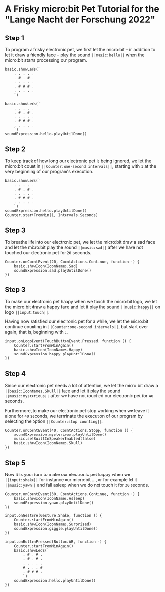 # A Frisky micro:bit Pet Tutorial for the "Lange Nacht der Forschung 2022"

## Step 1
To program a frisky electronic pet, we first let the micro:bit – in addition to let it draw a friendly face – play the sound ``||music:hello||`` when the micro:bit starts processing our program.
```template
basic.showLeds(`
    . . . . .
    . # . # .
    . . . . .
    . # # # .
    . . . . .
    `)
```

```blocks
basic.showLeds(`
    . . . . .
    . # . # .
    . . . . .
    . # # # .
    . . . . .
    `)
soundExpression.hello.playUntilDone()
```

## Step 2
To keep track of how long our electronic pet is being ignored, we let the micro:bit count in ``||Counter:one-second intervals||``, starting with `1` at the very beginning of our program's execution.

```blocks
basic.showLeds(`
    . . . . .
    . # . # .
    . . . . .
    . # # # .
    . . . . .
    `)
soundExpression.hello.playUntilDone()
Counter.startFromMin(1, Intervals.Seconds)
```

##  Step 3
To breathe life into our electronic pet, we let the micro:bit draw a sad face and let the micro:bit play the sound ``||music:sad||`` after we have not touched our electronic pet for `20` seconds.

```block
Counter.onCountEvent(20, CountActions.Continue, function () {
    basic.showIcon(IconNames.Sad)
    soundExpression.sad.playUntilDone()
})
```

##  Step 3
To make our electronic pet happy when we touch the micro:bit logo, we let the micro:bit draw a happy face and let it play the sound ``||music:happy||`` on logo ``||input:touch||``.

Having now satisfied our electronic pet for a while, we let the micro:bit continue counting in ``||Counter:one-second intervals||``, but start over again, that is, beginning with `1`.

```block
input.onLogoEvent(TouchButtonEvent.Pressed, function () {
    Counter.startFromMinAgain()
    basic.showIcon(IconNames.Happy)
    soundExpression.happy.playUntilDone()
})
```

##  Step 4
Since our electronic pet needs a lot of attention, we let the micro:bit draw a ``||basic:IconNames.Skull||`` face and let it play the sound ``||music:mysterious||`` after we have not touched our electronic pet for `40` seconds.

Furthermore, to make our electronic pet stop working when we leave it alone for `40` seconds, we terminate the execution of our program by selecting the option ``||Counter:stop counting||``.

```block
Counter.onCountEvent(40, CountActions.Stopp, function () {
    soundExpression.mysterious.playUntilDone()
    music.setBuiltInSpeakerEnabled(false)
    basic.showIcon(IconNames.Skull)
})
```

##  Step 5
Now it is your turn to make our electronic pet happy when we ``||input:shake||`` for instance our micro:bit …, or for example let it ``||music:yawn||`` and fall asleep when we do not touch it for `30` seconds.

```ghost
Counter.onCountEvent(30, CountActions.Continue, function () {
    basic.showIcon(IconNames.Asleep)
    soundExpression.yawn.playUntilDone()
})

input.onGesture(Gesture.Shake, function () {
    Counter.startFromMinAgain()
    basic.showIcon(IconNames.Surprised)
    soundExpression.giggle.playUntilDone()
})

input.onButtonPressed(Button.AB, function () {
    Counter.startFromMinAgain()
    basic.showLeds(`
        . # . # .
        . # . # .
        . . . . .
        # . . . #
        . # # # .
        `)
    soundExpression.hello.playUntilDone()
})
```

<script src="https://makecode.com/gh-pages-embed.js"></script><script>makeCodeRender("{{ site.makecode.home_url }}", "{{ site.github.owner_name }}/{{ site.github.repository_name }}");</script>